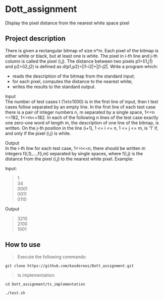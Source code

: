 # Dott_assignment
DIsplay the pixel distance from the nearest white space pixel

## Project description

There is given a rectangular bitmap of size n*m. Each pixel of the bitmap is either white or black, but at least one is white. The pixel in i-th line and j-th column is called the pixel (i,j). The distance between two pixels p1=(i1,j1) and p2=(i2,j2) is defined as d(p1,p2)=|i1-i2|+|j1-j2|. Write a program which:  
- reads the description of the bitmap from the standard input;
- for each pixel, computes the distance to the nearest white;
- writes the results to the standard output.
  
Input  
The number of test cases t (1≤t≤1000) is in the first line of input, then t test cases follow separated by an empty line. In the first line of each test case there is a pair of integer numbers n, m separated by a single space, 1<=n <=182, 1<=m<=182. In each of the following n lines of the test case exactly one zero-one word of length m, the description of one line of the bitmap, is written. On the j-th position in the line (i+1), 1 <= i <= n, 1 <= j <= m, is '1' if, and only if the pixel (i,j) is white.  
  
Output  
In the i-th line for each test case, 1<=i<=n, there should be written m integers f(i,1),...,f(i,m) separated by single spaces, where f(i,j) is the distance from the pixel (i,j) to the nearest white pixel. Example:  
  
Input:
> 1  
34  
0001  
0011  
0110  

Output
> 3210  
2100  
1001  

## How to use
> Execute the following commands:

```shell
git clone https://github.com/kasderooi/Dott_assignment.git
```

> ts implementation:

```shell
cd Dott_assignment/ts_implementation

./test.sh
```